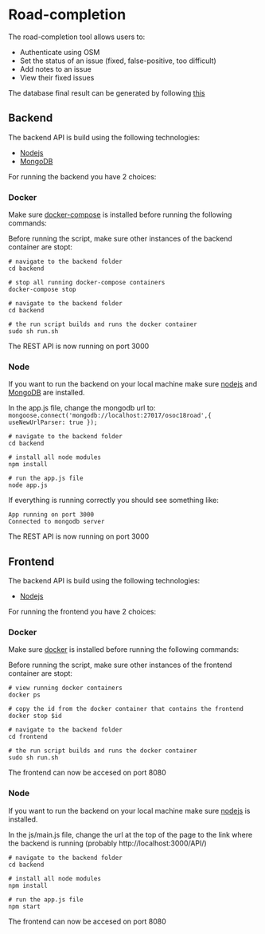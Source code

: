 # Road-completion

The road-completion tool allows users to: 
- Authenticate using OSM
- Set the status of an issue (fixed, false-positive, too difficult)
- Add notes to an issue
- View their fixed issues

The database final result can be generated by following [this](https://github.com/osmbe/road-completion-frontend/blob/master/final%20process/README.md)

## Backend
The backend API is build using the following technologies:
- [Nodejs](https://nodejs.org/en/)
- [MongoDB](https://www.mongodb.com)


For running the backend you have 2 choices:

### Docker
Make sure [docker-compose](https://docs.docker.com/compose/) is installed before running the following commands:

Before running the script, make sure other instances of the backend container are stopt:
```
# navigate to the backend folder
cd backend

# stop all running docker-compose containers
docker-compose stop
```

```
# navigate to the backend folder
cd backend

# the run script builds and runs the docker container
sudo sh run.sh
```

The REST API is now running on port 3000


### Node
If you want to run the backend on your local machine make sure [nodejs](https://nodejs.org/en/) and [MongoDB](https://www.mongodb.com) are installed.

In the app.js file, change the mongodb url to: `mongoose.connect('mongodb://localhost:27017/osoc18road',{ useNewUrlParser: true });`

```
# navigate to the backend folder
cd backend

# install all node modules
npm install

# run the app.js file
node app.js
```

If everything is running correctly you should see something like:
```
App running on port 3000
Connected to mongodb server
```

The REST API is now running on port 3000

## Frontend

The backend API is build using the following technologies:
- [Nodejs](https://nodejs.org/en/)

For running the frontend you have 2 choices:

### Docker
Make sure [docker](https://www.docker.com) is installed before running the following commands:

Before running the script, make sure other instances of the frontend container are stopt:
```
# view running docker containers
docker ps

# copy the id from the docker container that contains the frontend
docker stop $id
```

```
# navigate to the backend folder
cd frontend

# the run script builds and runs the docker container
sudo sh run.sh
```

The frontend can now be accesed on port 8080


### Node
If you want to run the backend on your local machine make sure [nodejs](https://nodejs.org/en/) is installed.

In the js/main.js file, change the url at the top of the page to the link where the backend is running (probably http://localhost:3000/API/)

```
# navigate to the backend folder
cd backend

# install all node modules
npm install

# run the app.js file
npm start
```

The frontend can now be accesed on port 8080